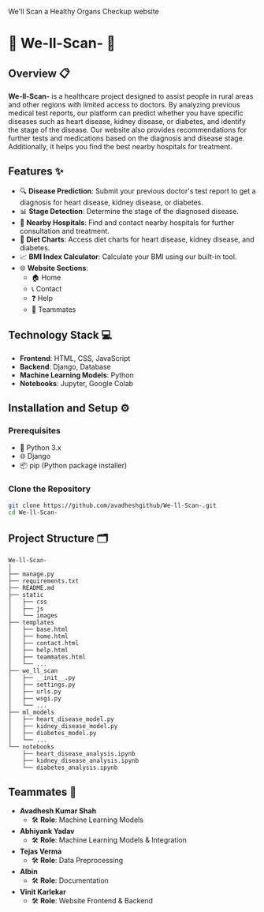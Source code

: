 We'll Scan a Healthy Organs Checkup website

# 🌟 We-ll-Scan- 🌟

## Overview 📋

**We-ll-Scan-** is a healthcare project designed to assist people in rural areas and other regions with limited access to doctors. By analyzing previous medical test reports, our platform can predict whether you have specific diseases such as heart disease, kidney disease, or diabetes, and identify the stage of the disease. Our website also provides recommendations for further tests and medications based on the diagnosis and disease stage. Additionally, it helps you find the best nearby hospitals for treatment.

## Features ✨

- 🔍 **Disease Prediction**: Submit your previous doctor's test report to get a diagnosis for heart disease, kidney disease, or diabetes.
- 📊 **Stage Detection**: Determine the stage of the diagnosed disease.
- 🏥 **Nearby Hospitals**: Find and contact nearby hospitals for further consultation and treatment.
- 🥗 **Diet Charts**: Access diet charts for heart disease, kidney disease, and diabetes.
- 📈 **BMI Index Calculator**: Calculate your BMI using our built-in tool.
- 🌐 **Website Sections**:
  - 🏠 Home
  - 📞 Contact
  - ❓ Help
  - 👥 Teammates

## Technology Stack 💻

- **Frontend**: HTML, CSS, JavaScript
- **Backend**: Django, Database
- **Machine Learning Models**: Python
- **Notebooks**: Jupyter, Google Colab

## Installation and Setup ⚙️

### Prerequisites

- 🐍 Python 3.x
- 🌐 Django
- 📦 pip (Python package installer)

### Clone the Repository

```bash
git clone https://github.com/avadheshgithub/We-ll-Scan-.git
cd We-ll-Scan-
```

## Project Structure 🗂️

```arduino
We-ll-Scan-
│
├── manage.py
├── requirements.txt
├── README.md
├── static
│   ├── css
│   ├── js
│   └── images
├── templates
│   ├── base.html
│   ├── home.html
│   ├── contact.html
│   ├── help.html
│   ├── teammates.html
│   └── ...
├── we_ll_scan
│   ├── __init__.py
│   ├── settings.py
│   ├── urls.py
│   ├── wsgi.py
│   └── ...
├── ml_models
│   ├── heart_disease_model.py
│   ├── kidney_disease_model.py
│   ├── diabetes_model.py
│   └── ...
└── notebooks
    ├── heart_disease_analysis.ipynb
    ├── kidney_disease_analysis.ipynb
    └── diabetes_analysis.ipynb
```

## Teammates 👥

- **Avadhesh Kumar Shah** 
  - 🛠 **Role**: Machine Learning Models
- **Abhiyank Yadav** 
  - 🛠 **Role**: Machine Learning Models & Integration
- **Tejas Verma** 
  - 🛠 **Role**: Data Preprocessing
- **Albin** 
  - 🛠 **Role**: Documentation
- **Vinit Karlekar** 
  - 🛠 **Role**: Website Frontend & Backend



